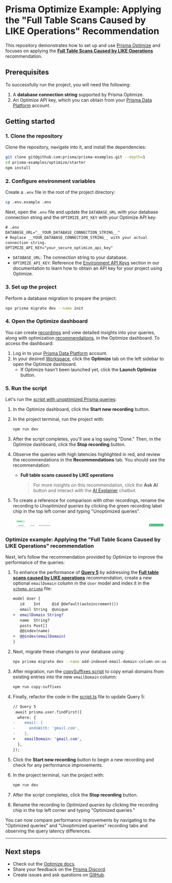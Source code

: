 # Prisma Optimize Example: Applying the "Full Table Scans Caused by LIKE Operations" Recommendation

This repository demonstrates how to set up and use [Prisma Optimize](https://pris.ly/optimize) and focuses on applying the [**Full Table Scans Caused by LIKE Operations**](https://pris.ly/optimize/r/full-table-scan) recommendation.

## Prerequisites

To successfully run the project, you will need the following:

1. A **database connection string** supported by Prisma Optimize.
2. An Optimize API key, which you can obtain from your [Prisma Data Platform](https://pris.ly/pdp) account.

## Getting started

### 1. Clone the repository

Clone the repository, navigate into it, and install the dependencies:

```bash
git clone git@github.com:prisma/prisma-examples.git --depth=1
cd prisma-examples/optimize/starter
npm install
```

### 2. Configure environment variables

Create a `.env` file in the root of the project directory:

```bash
cp .env.example .env
```

Next, open the `.env` file and update the `DATABASE_URL` with your database connection string and the `OPTIMIZE_API_KEY` with your Optimize API key:

```env
# .env
DATABASE_URL="__YOUR_DATABASE_CONNECTION_STRING__"
# Replace __YOUR_DATABASE_CONNECTION_STRING__ with your actual connection string.
OPTIMIZE_API_KEY="your_secure_optimize_api_key"
```

- `DATABASE_URL`: The connection string to your database.
- `OPTIMIZE_API_KEY`: Reference the [Environment API Keys](https://www.prisma.io/docs/platform/about#environment) section in our documentation to learn how to obtain an API key for your project using Optimize.

### 3. Set up the project

Perform a database migration to prepare the project:

```bash
npx prisma migrate dev --name init
```

### 4. Open the Optimize dashboard

You can create [recordings](https://pris.ly/optimize-recordings) and view detailed insights into your queries, along with optimization [recommendations](https://pris.ly/optimize-recommendations), in the Optimize dashboard. To access the dashboard:

1. Log in to your [Prisma Data Platform](https://pris.ly/pdp) account.
2. In your desired [Workspace](https://www.prisma.io/docs/platform/about#workspace), click the **Optimize** tab on the left sidebar to open the Optimize dashboard.
   - If Optimize hasn't been launched yet, click the **Launch Optimize** button.

### 5. Run the script

Let's run the [script with unoptimized Prisma queries](./script.ts):

1. In the Optimize dashboard, click the **Start new recording** button.
2. In the project terminal, run the project with:

   ```bash
   npm run dev
   ```

3. After the script completes, you'll see a log saying "Done." Then, in the Optimize dashboard, click the **Stop recording** button.
4. Observe the queries with high latencies highlighted in red, and review the recommendations in the **Recommendations** tab. You should see the recommendation:
   - **Full table scans caused by LIKE operations**
     > For more insights on this recommendation, click the **Ask AI** button and interact with the [AI Explainer](https://pris.ly/optimize-ai-chatbot) chatbot.
5. To create a reference for comparison with other recordings, rename the recording to _Unoptimized queries_ by clicking the green recording label chip in the top left corner and typing "Unoptimized queries".

   ![Rename recording](./images/edit-recording-name-chip.png)

### Optimize example: Applying the "Full Table Scans Caused by LIKE Operations" recommendation

Next, let’s follow the recommendation provided by Optimize to improve the performance of the queries:

1. To enhance the performance of [**Query 5**](./script.ts) by addressing the [**Full table scans caused by LIKE operations**](https://pris.ly/optimize/r/full-table-scan) recommendation, create a new optional `emailDomain` column in the `User` model and index it in the [`schema.prisma`](./prisma/schema.prisma) file:

   ```diff
   model User {
      id    Int     @id @default(autoincrement())
      email String  @unique
   +  emailDomain String?
      name  String?
      posts Post[]
      @@index(name)
   +  @@index(emailDomain)
   }
   ```

2. Next, migrate these changes to your database using:

   ```bash
   npx prisma migrate dev --name add-indexed-email-domain-column-on-user-model
   ```

3. After migration, run the [copySuffixes script](./copySuffixes.ts) to copy email domains from existing entries into the new `emailDomain` column:

   ```bash
   npm run copy-suffixes
   ```

4. Finally, refactor the code in the [script.ts](./script.ts) file to update Query 5:

   ```diff
   // Query 5
    await prisma.user.findFirst({
     where: {
   -    email: {
   -      endsWith: 'gmail.com',
   -    },
   +    emailDomain: 'gmail.com',
     },
   });
   ```

5. Click the **Start new recording** button to begin a new recording and check for any performance improvements.
6. In the project terminal, run the project with:
   ```bash
   npm run dev
   ```
7. After the script completes, click the **Stop recording** button.
8. Rename the recording to _Optimized queries_ by clicking the recording chip in the top left corner and typing "Optimized queries."

You can now compare performance improvements by navigating to the "Optimized queries" and "Unoptimized queries" recording tabs and observing the query latency differences.

---

## Next steps

- Check out the [Optimize docs](https://pris.ly/d/optimize).
- Share your feedback on the [Prisma Discord](https://pris.ly/discord/).
- Create issues and ask questions on [GitHub](https://github.com/prisma/prisma/).
